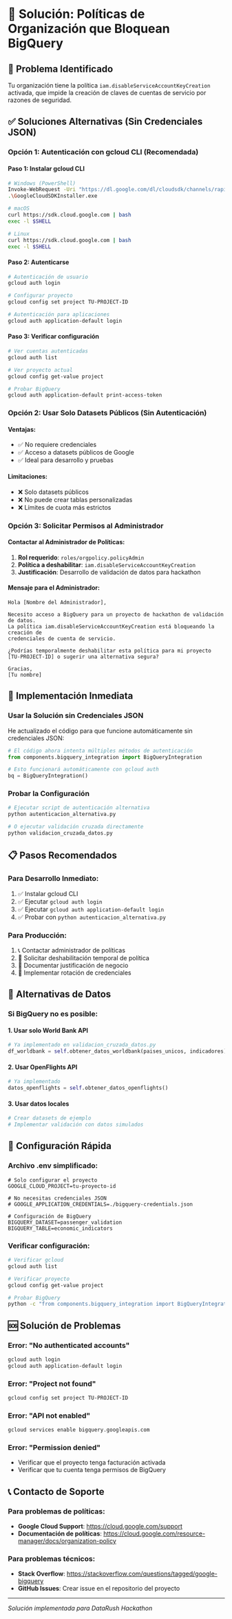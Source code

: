 # 🔐 Solución: Políticas de Organización que Bloquean BigQuery

## 🚨 Problema Identificado

Tu organización tiene la política `iam.disableServiceAccountKeyCreation` activada, que impide la creación de claves de cuentas de servicio por razones de seguridad.

## ✅ Soluciones Alternativas (Sin Credenciales JSON)

### **Opción 1: Autenticación con gcloud CLI (Recomendada)**

#### Paso 1: Instalar gcloud CLI
```bash
# Windows (PowerShell)
Invoke-WebRequest -Uri "https://dl.google.com/dl/cloudsdk/channels/rapid/GoogleCloudSDKInstaller.exe" -OutFile "GoogleCloudSDKInstaller.exe"
.\GoogleCloudSDKInstaller.exe

# macOS
curl https://sdk.cloud.google.com | bash
exec -l $SHELL

# Linux
curl https://sdk.cloud.google.com | bash
exec -l $SHELL
```

#### Paso 2: Autenticarse
```bash
# Autenticación de usuario
gcloud auth login

# Configurar proyecto
gcloud config set project TU-PROJECT-ID

# Autenticación para aplicaciones
gcloud auth application-default login
```

#### Paso 3: Verificar configuración
```bash
# Ver cuentas autenticadas
gcloud auth list

# Ver proyecto actual
gcloud config get-value project

# Probar BigQuery
gcloud auth application-default print-access-token
```

### **Opción 2: Usar Solo Datasets Públicos (Sin Autenticación)**

#### Ventajas:
- ✅ No requiere credenciales
- ✅ Acceso a datasets públicos de Google
- ✅ Ideal para desarrollo y pruebas

#### Limitaciones:
- ❌ Solo datasets públicos
- ❌ No puede crear tablas personalizadas
- ❌ Límites de cuota más estrictos

### **Opción 3: Solicitar Permisos al Administrador**

#### Contactar al Administrador de Políticas:
1. **Rol requerido**: `roles/orgpolicy.policyAdmin`
2. **Política a deshabilitar**: `iam.disableServiceAccountKeyCreation`
3. **Justificación**: Desarrollo de validación de datos para hackathon

#### Mensaje para el Administrador:
```
Hola [Nombre del Administrador],

Necesito acceso a BigQuery para un proyecto de hackathon de validación de datos. 
La política iam.disableServiceAccountKeyCreation está bloqueando la creación de 
credenciales de cuenta de servicio.

¿Podrías temporalmente deshabilitar esta política para mi proyecto 
[TU-PROJECT-ID] o sugerir una alternativa segura?

Gracias,
[Tu nombre]
```

## 🚀 Implementación Inmediata

### **Usar la Solución sin Credenciales JSON**

He actualizado el código para que funcione automáticamente sin credenciales JSON:

```python
# El código ahora intenta múltiples métodos de autenticación
from components.bigquery_integration import BigQueryIntegration

# Esto funcionará automáticamente con gcloud auth
bq = BigQueryIntegration()
```

### **Probar la Configuración**

```bash
# Ejecutar script de autenticación alternativa
python autenticacion_alternativa.py

# O ejecutar validación cruzada directamente
python validacion_cruzada_datos.py
```

## 📋 Pasos Recomendados

### **Para Desarrollo Inmediato:**
1. ✅ Instalar gcloud CLI
2. ✅ Ejecutar `gcloud auth login`
3. ✅ Ejecutar `gcloud auth application-default login`
4. ✅ Probar con `python autenticacion_alternativa.py`

### **Para Producción:**
1. 📞 Contactar administrador de políticas
2. 🔐 Solicitar deshabilitación temporal de política
3. 📝 Documentar justificación de negocio
4. 🔄 Implementar rotación de credenciales

## 🎯 Alternativas de Datos

### **Si BigQuery no es posible:**

#### 1. **Usar solo World Bank API**
```python
# Ya implementado en validacion_cruzada_datos.py
df_worldbank = self.obtener_datos_worldbank(paises_unicos, indicadores)
```

#### 2. **Usar OpenFlights API**
```python
# Ya implementado
datos_openflights = self.obtener_datos_openflights()
```

#### 3. **Usar datos locales**
```python
# Crear datasets de ejemplo
# Implementar validación con datos simulados
```

## 🔧 Configuración Rápida

### **Archivo .env simplificado:**
```env
# Solo configurar el proyecto
GOOGLE_CLOUD_PROJECT=tu-proyecto-id

# No necesitas credenciales JSON
# GOOGLE_APPLICATION_CREDENTIALS=./bigquery-credentials.json

# Configuración de BigQuery
BIGQUERY_DATASET=passenger_validation
BIGQUERY_TABLE=economic_indicators
```

### **Verificar configuración:**
```bash
# Verificar gcloud
gcloud auth list

# Verificar proyecto
gcloud config get-value project

# Probar BigQuery
python -c "from components.bigquery_integration import BigQueryIntegration; bq = BigQueryIntegration(); print('✅ OK' if bq.test_connection() else '❌ Error')"
```

## 🆘 Solución de Problemas

### **Error: "No authenticated accounts"**
```bash
gcloud auth login
gcloud auth application-default login
```

### **Error: "Project not found"**
```bash
gcloud config set project TU-PROJECT-ID
```

### **Error: "API not enabled"**
```bash
gcloud services enable bigquery.googleapis.com
```

### **Error: "Permission denied"**
- Verificar que el proyecto tenga facturación activada
- Verificar que tu cuenta tenga permisos de BigQuery

## 📞 Contacto de Soporte

### **Para problemas de políticas:**
- **Google Cloud Support**: https://cloud.google.com/support
- **Documentación de políticas**: https://cloud.google.com/resource-manager/docs/organization-policy

### **Para problemas técnicos:**
- **Stack Overflow**: https://stackoverflow.com/questions/tagged/google-bigquery
- **GitHub Issues**: Crear issue en el repositorio del proyecto

---

*Solución implementada para DataRush Hackathon*
